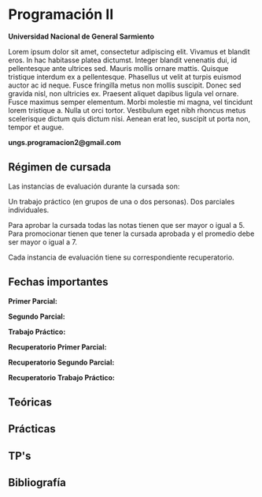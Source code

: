 # Programación II 

**Universidad Nacional de General Sarmiento**

Lorem ipsum dolor sit amet, consectetur adipiscing elit. Vivamus et blandit eros. In hac habitasse platea dictumst. Integer blandit venenatis dui, id pellentesque ante ultrices sed. Mauris mollis ornare mattis. Quisque tristique interdum ex a pellentesque. Phasellus ut velit at turpis euismod auctor ac id neque. Fusce fringilla metus non mollis suscipit. Donec sed gravida nisl, non ultricies ex. Praesent aliquet dapibus ligula vel ornare. Fusce maximus semper elementum. Morbi molestie mi magna, vel tincidunt lorem tristique a. Nulla ut orci tortor. Vestibulum eget nibh rhoncus metus scelerisque dictum quis dictum nisi. Aenean erat leo, suscipit ut porta non, tempor et augue.

__ungs.programacion2@gmail.com__

## Régimen de cursada

Las instancias de evaluación durante la cursada son:

Un trabajo práctico (en grupos de una o dos personas).
Dos parciales individuales.

Para aprobar la cursada todas las notas tienen que ser mayor o igual a 5.
Para promocionar tienen que tener la cursada aprobada y el promedio debe ser mayor o igual a 7.

Cada instancia de evaluación tiene su correspondiente recuperatorio.

## Fechas importantes
**Primer Parcial:**

**Segundo Parcial:**

**Trabajo Práctico:**

**Recuperatorio Primer Parcial:**

**Recuperatorio Segundo Parcial:**

**Recuperatorio Trabajo Práctico:**

## Teóricas
## Prácticas
## TP's

## Bibliografía



